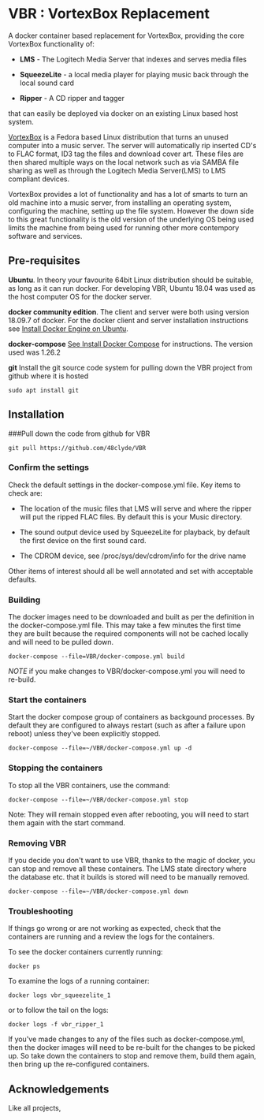 # VBR : VortexBox Replacement

A docker container based replacement for VortexBox, providing the core VortexBox functionality of:

* **LMS** - The Logitech Media Server that indexes and serves media files

* **SqueezeLite** - a local media player for playing music back through the local sound card

* **Ripper** - A CD ripper and tagger

that can easily be deployed via docker on an existing Linux based host system.


[VortexBox](https://wiki.vortexbox.org/what_is_vortexbox) is a Fedora based Linux distribution that turns an unused computer into a music server.  The server will automatically rip inserted CD's to FLAC format, ID3 tag the files and download cover art.  These files are then shared multiple ways on the local network such as via SAMBA file sharing as well as through the Logitech Media Server(LMS) to LMS compliant devices.

VortexBox provides a lot of functionality and has a lot of smarts to turn an old machine into a music server, from installing an operating system, configuring the machine, setting up the file system.  However the down side to this great functionality is the old version of the underlying OS being used limits the machine from being used for running other more contempory software and services.


## Pre-requisites

**Ubuntu**.  In theory your favourite 64bit Linux distribution should be suitable, as long as it can run docker. For developing VBR, Ubuntu 18.04 was used as the host computer OS for the docker server.

**docker community edition**. The client and server were both using version 18.09.7 of docker.  For the docker client and server installation instructions see [Install Docker Engine on Ubuntu](https://docs.docker.com/engine/install/ubuntu/).

**docker-compose** [See Install Docker Compose](https://docs.docker.com/compose/install/) for instructions.  The version used was 1.26.2

**git** Install the git source code system for pulling down the VBR project from github where it is hosted
    
    sudo apt install git


## Installation

###Pull down the code from github for VBR

    git pull https://github.com/48clyde/VBR


### Confirm the settings

Check the default settings in the docker-compose.yml file.  Key items to check are:

* The location of the music files that LMS will serve and where the ripper will put the ripped FLAC files.  By default this is your Music directory.

* The sound output device used by SqueezeLite for playback, by default the first device on the first sound card.

* The CDROM device, see /proc/sys/dev/cdrom/info for the drive name

Other items of interest should all be well annotated and set with acceptable defaults.


### Building

The docker images need to be downloaded and built as per the definition in the docker-compose.yml file.  This may take a few minutes the first time they are built because the required components will not be cached locally and will need to be pulled down.  

    docker-compose --file=VBR/docker-compose.yml build

*NOTE* if you make changes to VBR/docker-compose.yml you will need to re-build.


### Start the containers

Start the docker compose group of containers as backgound processes.  By default they are configured to always restart (such as after a failure upon reboot) unless they've been explicitly stopped.

    docker-compose --file=~/VBR/docker-compose.yml up -d


### Stopping the containers

To stop all the VBR containers, use the command:

    docker-compose --file=~/VBR/docker-compose.yml stop
    
Note: They will remain stopped even after rebooting, you will need to start them again with the start command.


### Removing VBR

If you decide you don't want to use VBR, thanks to the magic of docker, you can stop and remove all these containers.  The LMS state directory where the database etc. that it builds is stored will need to be manually removed.

    docker-compose --file=~/VBR/docker-compose.yml down


### Troubleshooting

If things go wrong or are not working as expected, check that the containers are running and a review the logs for the containers.

To see the docker containers currently running:

    docker ps
    
    
To examine the logs of a running container:
 
    docker logs vbr_squeezelite_1
    
    
or to follow the tail on the logs:

    docker logs -f vbr_ripper_1

If you've made changes to any of the files such as docker-compose.yml, then the docker images will need to be re-built for the changes to be picked up.  So take down the containers to stop and remove them, build them again, then bring up the re-configured containers.


## Acknowledgements

Like all projects, 
